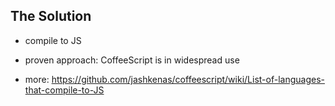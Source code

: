 ## The Solution


- compile to JS

- proven approach: CoffeeScript is in widespread use

- more:
  https://github.com/jashkenas/coffeescript/wiki/List-of-languages-that-compile-to-JS

